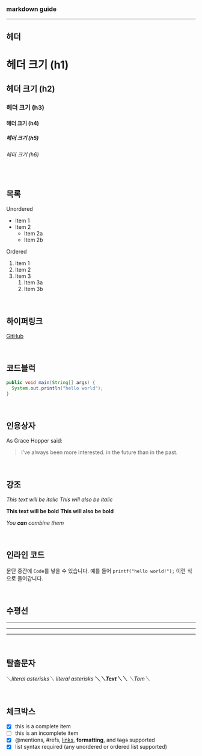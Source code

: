 ### markdown guide    
---
## 헤더
# 헤더 크기 (h1) 
## 헤더 크기 (h2) 
### 헤더 크기 (h3) 
#### 헤더 크기 (h4) 
##### 헤더 크기 (h5) 
###### 해더 크기 (h6)  

</br>

## 목록
Unordered 
* Item 1 
* Item 2 
    * Item 2a 
    * Item 2b 

Ordered 
1. Item 1 
1. Item 2 
1. Item 3 
    1. Item 3a 
    1. Item 3b

</br>

## 하이퍼링크
[GitHub](http://github.com "깃허브")

</br>

## 코드블럭
```java
public void main(String[] args) {
  System.out.println("hello world");
}
```

</br>

## 인용상자
As Grace Hopper said: 

> I’ve always been more interested. 
> in the future than in the past.

</br>

## 강조
*This text will be italic* 
_This will also be italic_ 

**This text will be bold** 
__This will also be bold__ 

*You **can** combine them*

</br>

## 인라인 코드
문단 중간에 `Code`를 넣을 수 있습니다. 
예를 들어 `printf("hello world!");` 이런 식으로 들어갑니다.

</br>

## 수평선
---
***
___

</br>

## 탈출문자
＼*literal asterisks＼* 
*literal asterisks* 
__＼*＼*Text＼*＼*__ 
_＼_Tom＼__

</br>

## 체크박스
- [x] this is a complete item 
- [ ] this is an incomplete item 
- [x] @mentions, #refs, [links](), **formatting**, and <del>tags</del> supported 
- [x] list syntax required (any unordered or ordered list supported)
